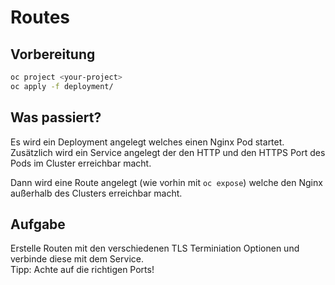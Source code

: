 # Routes


## Vorbereitung

```bash
oc project <your-project>
oc apply -f deployment/
```

## Was passiert?

Es wird ein Deployment angelegt welches einen Nginx Pod startet. <br>
Zusätzlich wird ein Service angelegt der den HTTP und den HTTPS Port des Pods im Cluster erreichbar macht. <br>

Dann wird eine Route angelegt (wie vorhin mit `oc expose`) welche den Nginx außerhalb des Clusters erreichbar macht.

## Aufgabe

Erstelle Routen mit den verschiedenen TLS Terminiation Optionen und verbinde diese mit dem Service. <br>
Tipp: Achte auf die richtigen Ports!
